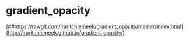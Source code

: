 # gradient_opacity

[##https://rawgit.com/iraritchiemeek/gradient_opacity/master/index.html](http://iraritchiemeek.github.io/gradient_opacity/)
